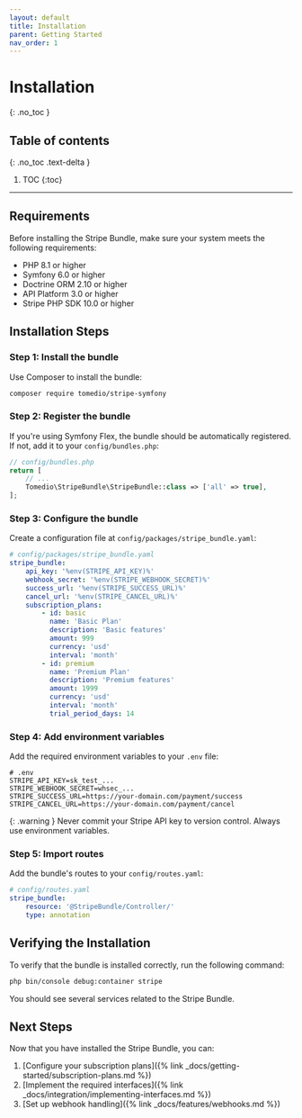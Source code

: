 ```yaml
---
layout: default
title: Installation
parent: Getting Started
nav_order: 1
---
```


# Installation
{: .no_toc }

## Table of contents
{: .no_toc .text-delta }

1. TOC
{:toc}

---

## Requirements

Before installing the Stripe Bundle, make sure your system meets the following requirements:

- PHP 8.1 or higher
- Symfony 6.0 or higher
- Doctrine ORM 2.10 or higher
- API Platform 3.0 or higher
- Stripe PHP SDK 10.0 or higher

## Installation Steps

### Step 1: Install the bundle

Use Composer to install the bundle:

```bash
composer require tomedio/stripe-symfony
```

### Step 2: Register the bundle

If you're using Symfony Flex, the bundle should be automatically registered. If not, add it to your `config/bundles.php`:

```php
// config/bundles.php
return [
    // ...
    Tomedio\StripeBundle\StripeBundle::class => ['all' => true],
];
```

### Step 3: Configure the bundle

Create a configuration file at `config/packages/stripe_bundle.yaml`:

```yaml
# config/packages/stripe_bundle.yaml
stripe_bundle:
    api_key: '%env(STRIPE_API_KEY)%'
    webhook_secret: '%env(STRIPE_WEBHOOK_SECRET)%'
    success_url: '%env(STRIPE_SUCCESS_URL)%'
    cancel_url: '%env(STRIPE_CANCEL_URL)%'
    subscription_plans:
        - id: basic
          name: 'Basic Plan'
          description: 'Basic features'
          amount: 999
          currency: 'usd'
          interval: 'month'
        - id: premium
          name: 'Premium Plan'
          description: 'Premium features'
          amount: 1999
          currency: 'usd'
          interval: 'month'
          trial_period_days: 14
```

### Step 4: Add environment variables

Add the required environment variables to your `.env` file:

```
# .env
STRIPE_API_KEY=sk_test_...
STRIPE_WEBHOOK_SECRET=whsec_...
STRIPE_SUCCESS_URL=https://your-domain.com/payment/success
STRIPE_CANCEL_URL=https://your-domain.com/payment/cancel
```

{: .warning }
Never commit your Stripe API key to version control. Always use environment variables.

### Step 5: Import routes

Add the bundle's routes to your `config/routes.yaml`:

```yaml
# config/routes.yaml
stripe_bundle:
    resource: '@StripeBundle/Controller/'
    type: annotation
```

## Verifying the Installation

To verify that the bundle is installed correctly, run the following command:

```bash
php bin/console debug:container stripe
```

You should see several services related to the Stripe Bundle.

## Next Steps

Now that you have installed the Stripe Bundle, you can:

1. [Configure your subscription plans]({% link _docs/getting-started/subscription-plans.md %})
2. [Implement the required interfaces]({% link _docs/integration/implementing-interfaces.md %})
3. [Set up webhook handling]({% link _docs/features/webhooks.md %})
